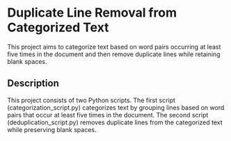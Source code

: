 # Duplicate Line Removal from Categorized Text

This project aims to categorize text based on word pairs occurring at least five times in the document and then remove duplicate lines while retaining blank spaces.

## Description

This project consists of two Python scripts. The first script (categorization_script.py) categorizes text by grouping lines based on word pairs that occur at least five times in the document. The second script (deduplication_script.py) removes duplicate lines from the categorized text while preserving blank spaces.
